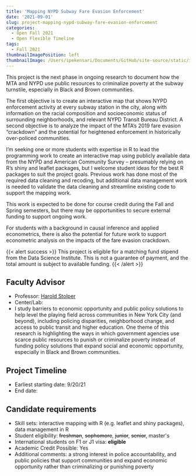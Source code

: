 ```yaml
---
title: 'Mapping NYPD Subway Fare Evasion Enforcement'
date: '2021-09-01'
slug: project-mapping-nypd-subway-fare-evasion-enforcement
categories:
  - Open Fall 2021 
  - Open Flexible Timeline
tags:
  - Fall 2021
thumbnailImagePosition: left
thumbnailImage: /Users/ipekensari/Documents/GitHub/site-source/static/img/construction.png
---
```

This project is the next phase in ongoing research to document how the MTA and NYPD use public resources to criminalize poverty at the subway turnstile, especially in Black and Brown communities.

<!--more-->


The first objective is to create an interactive map that shows NYPD enforcement activity at every subway station in the city, along with information on the racial composition and socioeconomic status of surrounding neighborhoods, and relevant NYPD Transit Bureau District. A second objective is to analyze the impact of the MTA’s 2019 fare evasion “crackdown” and the potential for heightened enforcement in historically over-policed communities.

I’m seeking one or more students with expertise in R to lead the programming work to create an interactive map using publicly available data from the NYPD and American Community Survey – presumably relying on R’s shiny and leaflet packages, but I welcome student ideas for the best R packages to suit the project goals. Previous work has done most of the required data cleaning and recoding, but additional data management work is needed to validate the data cleaning and streamline existing code to support the mapping work.

This work is expected to be done for course credit during the Fall and Spring semesters, but there may be opportunities to secure external funding to support ongoing work.

For students with a background in causal inference and applied econometrics, there is also the potential for future work to support econometric analysis on the impacts of the fare evasion crackdown.

{{< alert success >}}
This project is eligible for a matching fund stipend from the Data Science Institute. This is not a guarantee of payment, and the total amount is subject to available funding.
{{< /alert >}}

## Faculty Advisor
+ Professor: [Harold Stolper](https://www.sipa.columbia.edu/faculty-research/faculty-directory/harold-stolper)
+ Center/Lab: 
+ I study barriers to economic opportunity and public policy solutions to help level the playing field across communities in New York City (and beyond), including policing disparities, neighborhood change, and access to public transit and higher education. One theme of this research is highlighting the ways in which government agencies use scarce public resources to punish or criminalize poverty instead of funding policy solutions that expand social and economic opportunity, especially in Black and Brown communities.

## Project Timeline
+ Earliest starting date: 9/20/21
+ End date: 

## Candidate requirements
+ Skill sets: interactive mapping with R (e.g. leaflet and shiny packages), data management in R
+ Student eligibility: ~~freshman~~, ~~sophomore~~, ~~junior~~, ~~senior~~, master's
+ International students on F1 or J1 visa: **eligible**
+ Academic Credit Possible: Yes
+ Additional comments: a strong interest in police accountability, and public policies that support communities and expand economic opportunity rather than criminalizing or punishing poverty

